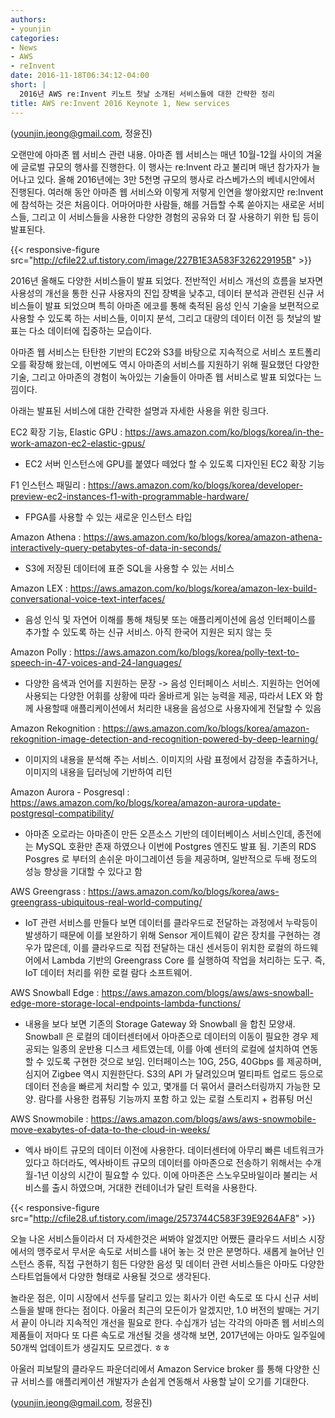 ```yaml
---
authors:
- younjin
categories:
- News
- AWS 
- reInvent
date: 2016-11-18T06:34:12-04:00
short: |
  2016년 AWS re:Invent 키노트 첫날 소개된 서비스들에 대한 간략한 정리   
title: AWS re:Invent 2016 Keynote 1, New services 
---
```


(younjin.jeong@gmail.com, 정윤진) 

오랜만에 아마존 웹 서비스 관련 내용. 아마존 웹 서비스는 매년 10월-12월 사이의 겨울에 글로벌 규모의 행사를 진행한다. 이 행사는 re:Invent 라고 불리며 매년 참가자가 늘어나고 있다. 
올해 2016년에는 3만 5천명 규모의 행사로 라스베가스의 베네시안에서 진행된다. 여러해 동안 아마존 웹 서비스와 이렇게 저렇게 인연을 쌓아왔지만 re:Invent 에 참석하는 것은 처음이다. 어마어마한 사람들, 해를 거듭할 수록 쏟아지는 새로운 서비스들, 그리고 이 서비스들을 사용한 다양한 경험의 공유와 더 잘 사용하기 위한 팁 등이 발표된다. 

{{< responsive-figure src="http://cfile22.uf.tistory.com/image/227B1E3A583F326229195B" >}}

2016년 올해도 다양한 서비스들이 발표 되었다. 전반적인 서비스 개선의 흐름을 보자면 사용성의 개선을 통한 신규 사용자의 진입 장벽을 낮추고, 데이터 분석과 관련된 신규 서비스들이 발표 되었으며 특히 아마존 에코를 통해 축적된 음성 인식 기술을 보편적으로 사용할 수 있도록 하는 서비스들, 이미지 분석, 그리고 대량의 데이터 이전 등 첫날의 발표는 다소 데이터에 집중하는 모습이다. 

아마존 웹 서비스는 탄탄한 기반의 EC2와 S3를 바탕으로 지속적으로 서비스 포트폴리오를 확장해 왔는데, 이번에도 역시 아마존의 서비스를 지원하기 위해 필요했던 다양한 기술, 그리고 아마존의 경험이 녹아있는 기술들이 아마존 웹 서비스로 발표 되었다는 느낌이다. 



아래는 발표된 서비스에 대한 간략한 설명과 자세한 사용을 위한 링크다. 



EC2 확장 기능, Elastic GPU : https://aws.amazon.com/ko/blogs/korea/in-the-work-amazon-ec2-elastic-gpus/

- EC2 서버 인스턴스에 GPU를 붙였다 떼었다 할 수 있도록 디자인된 EC2 확장 기능 



F1 인스턴스 패밀리 : https://aws.amazon.com/ko/blogs/korea/developer-preview-ec2-instances-f1-with-programmable-hardware/ 

- FPGA를 사용할 수 있는 새로운 인스턴스 타입 



Amazon Athena : https://aws.amazon.com/ko/blogs/korea/amazon-athena-interactively-query-petabytes-of-data-in-seconds/

- S3에 저장된 데이터에 표준 SQL을 사용할 수 있는 서비스 



Amazon LEX : https://aws.amazon.com/ko/blogs/korea/amazon-lex-build-conversational-voice-text-interfaces/ 

- 음성 인식 및 자연어 이해를 통해 채팅봇 또는 애플리케이션에 음성 인터페이스를 추가할 수 있도록 하는 신규 서비스. 아직 한국어 지원은 되지 않는 듯 



Amazon Polly : https://aws.amazon.com/ko/blogs/korea/polly-text-to-speech-in-47-voices-and-24-languages/ 

- 다양한 음색과 언어를 지원하는 문장 -> 음성 인터페이스 서비스. 지원하는 언어에 사용되는 다양한 어휘를 상황에 따라 올바르게 읽는 능력을 제공, 따라서 LEX 와 함께 사용할때 애플리케이션에서 처리한 내용을 음성으로 사용자에게 전달할 수 있음 



Amazon Rekognition : https://aws.amazon.com/ko/blogs/korea/amazon-rekognition-image-detection-and-recognition-powered-by-deep-learning/ 

- 이미지의 내용을 분석해 주는 서비스. 이미지의 사람 표정에서 감정을 추출하거나, 이미지의 내용을 딥러닝에 기반하여 리턴 



Amazon Aurora - Posgresql : https://aws.amazon.com/ko/blogs/korea/amazon-aurora-update-postgresql-compatibility/ 

- 아마존 오로라는 아마존이 만든 오픈소스 기반의 데이터베이스 서비스인데, 종전에는 MySQL 호환만 존재 하였으나 이번에 Postgres 엔진도 발표 됨. 기존의 RDS Posgres 로 부터의 손쉬운 마이그레이션 등을 제공하며, 일반적으로 두배 정도의 성능 향상을 기대할 수 있다고 함 



AWS Greengrass : https://aws.amazon.com/ko/blogs/korea/aws-greengrass-ubiquitous-real-world-computing/ 

- IoT 관련 서비스를 만들다 보면 데이터를 클라우드로 전달하는 과정에서 누락등이 발생하기 때문에 이를 보완하기 위해 Sensor 게이트웨이 같은 장치를 구현하는 경우가 많은데, 이를 클라우드로 직접 전달하는 대신 센서등이 위치한 로컬의 하드웨어에서 Lambda 기반의 Greengrass Core 를 실행하여 작업을 처리하는 도구. 즉, IoT 데이터 처리를 위한 로컬 람다 소프트웨어. 



AWS Snowball Edge : https://aws.amazon.com/blogs/aws/aws-snowball-edge-more-storage-local-endpoints-lambda-functions/ 

- 내용을 보다 보면 기존의 Storage Gateway 와 Snowball 을 합친 모양새. Snowball 은 로컬의 데이터센터에서 아마존으로 데이터의 이동이 필요한 경우 제공되는 일종의 운반용 디스크 세트였는데, 이를 아예 센터의 로컬에 설치하여 연동할 수 있도록 구현한 것으로 보임. 인터페이스는 10G, 25G, 40Gbps 를 제공하며, 심지어 Zigbee 역시 지원한단다. S3의 API 가 달려있으며 멀티파트 업로드 등으로 데이터 전송을 빠르게 처리할 수 있고, 몇개를 더 묶어서 클러스터링까지 가능한 모양. 람다를 사용한 컴퓨팅 기능까지 포함 하고 있는 로컬 스토리지 + 컴퓨팅 머신  



AWS Snowmobile : https://aws.amazon.com/blogs/aws/aws-snowmobile-move-exabytes-of-data-to-the-cloud-in-weeks/ 

- 엑사 바이트 규모의 데이터 이전에 사용한다. 데이터센터에 아무리 빠른 네트워크가 있다고 하더라도, 엑사바이트 규모의 데이터를 아마존으로 전송하기 위해서는 수개월-1년 이상의 시간이 필요할 수 있다. 이에 아마존은 스노우모바일이라 불리는 서비스를 출시 하였으며, 거대한 컨테이너가 달린 트럭을 사용한다.

{{< responsive-figure src="http://cfile28.uf.tistory.com/image/2573744C583F39E9264AF8" >}}


오늘 나온 서비스들이라서 더 자세한것은 써봐야 알겠지만 어쨌든 클라우드 서비스 시장에서의 맹주로서 무서운 속도로 서비스를 내어 놓는 것 만은 분명하다. 새롭게 늘어난 인스턴스 종류, 직접 구현하기 힘든 다양한 음성 및 데이터 관련 서비스들은 아마도 다양한 스타트업들에서 다양한 형태로 사용될 것으로 생각된다. 

놀라운 점은, 이미 시장에서 선두를 달리고 있는 회사가 이런 속도로 또 다시 신규 서비스들을 발매 한다는 점이다. 아울러 최근의 모든이가 알겠지만, 1.0 버전의 발매는 거기서 끝이 아니라 지속적인 개선을 필요로 한다. 수십개가 넘는 각각의 아마존 웹 서비스의 제품들이 저마다 또 다른 속도로 개선될 것을 생각해 보면, 2017년에는 아마도 일주일에 50개씩 업데이트가 생길지도 모르겠다. ㅎㅎ 

아울러 피보탈의 클라우드 파운더리에서 Amazon Service broker 를 통해 다양한 신규 서비스를 애플리케이션 개발자가 손쉽게 연동해서 사용할 날이 오기를 기대한다. 

(younjin.jeong@gmail.com, 정윤진)
